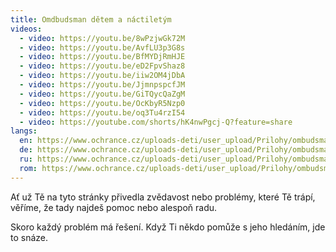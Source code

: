 ```yaml
---
title: Omdbudsman dětem a náctiletým
videos:
  - video: https://youtu.be/8wPzjwGk72M
  - video: https://youtu.be/AvfLU3p3G8s
  - video: https://youtu.be/BfMYDjRmHJE
  - video: https://youtu.be/eD2FpvShaz8
  - video: https://youtu.be/iiw2OM4jDbA
  - video: https://youtu.be/JjmnpspcfJM
  - video: https://youtu.be/GiTQycQaZgM
  - video: https://youtu.be/OcKbyR5Nzp0
  - video: https://youtu.be/oq3Tu4rzI54
  - video: https://youtube.com/shorts/hK4nwPgcj-Q?feature=share
langs:
  en: https://www.ochrance.cz/uploads-deti/user_upload/Prilohy/ombudsman_detem/Letak_-_Ombudsman_detem__anglictina_.pdf
  de: https://www.ochrance.cz/uploads-deti/user_upload/Prilohy/ombudsman_detem/Letak_-_Ombudsman_detem__nemcina_-_anglicke_logo_.pdf
  ru: https://www.ochrance.cz/uploads-deti/user_upload/Prilohy/ombudsman_detem/Letak_-_Ombudsman_detem__rustina_-_anglicke_logo_.pdf
  rom: https://www.ochrance.cz/uploads-deti/user_upload/Prilohy/ombudsman_detem/Letak_-_Ombudsman_detem__romstina_.pdf
---
```

Ať už Tě na tyto stránky přivedla zvědavost nebo problémy, které Tě trápí, věříme, že tady najdeš pomoc nebo alespoň radu.

Skoro každý problém má řešení. Když Ti někdo pomůže s jeho hledáním, jde to snáze.